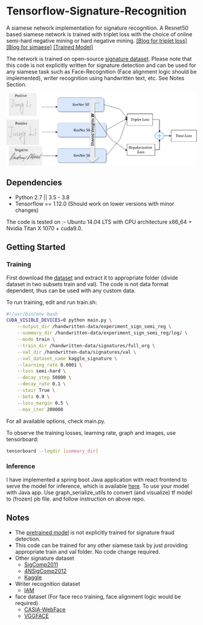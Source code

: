 # Tensorflow-Signature-Recognition
A siamese network implementation for signature recognition. A Resnet50 based 
siamese network is trained with triplet loss with the choice of online semi-hard negative
mining or hard negative mining. [[Blog for triplet loss]](https://github.com/omoindrot/tensorflow-triplet-loss) 
[[Blog for simaese]](https://towardsdatascience.com/siamese-network-triplet-loss-b4ca82c1aec8)
[[Trained Model]](https://drive.google.com/file/d/1MOReElVkaKo1zH_oMyTdxBGA5FimXgQq/view?usp=sharing)

The network is trained on open-source [signature dataset](https://cedar.buffalo.edu/NIJ/data/signatures.rar).
Please note that this code is not explicitly written for signature detection and can be used for any siamese task
such as Face-Recognition (Face alignment logic should be implemented), writer recognition using handwritten text, etc. See Notes Section.

<img src="./images/Siamese.png">

## Dependencies

- Python 2.7 || 3.5 - 3.8
- Tensorflow == 1.12.0 (Should work on lower versions with minor changes)

The code is tested on :- Ubuntu 14.04 LTS with CPU architecture x86_64 + Nvidia Titan X 1070 + cuda9.0.

## Getting Started

### Training

First download the [dataset](https://cedar.buffalo.edu/NIJ/data/signatures.rar) 
and extract it to appropriate folder (divide dataset in two subsets train and val). The code is not data format dependent, 
thus can be used with any custom data. 

To run training, edit and run train.sh:
```bash
#!/usr/bin/env bash
CUDA_VISIBLE_DEVICES=0 python main.py \
    --output_dir /handwritten-data/experiment_sign_semi_reg \
    --summary_dir /handwritten-data/experiment_sign_semi_reg/log/ \
    --mode train \
    --train_dir /handwritten-data/signatures/full_org \
    --val_dir /handwritten-data/signatures/val \
    --val_dataset_name kaggle_signature \
    --learning_rate 0.0001 \
    --loss semi-hard \
    --decay_step 50000 \
    --decay_rate 0.1 \
    --stair True \
    --beta 0.9 \
    --loss_margin 0.5 \
    --max_iter 200000
```

For all available options, check main.py.

To observe the training losses, learning rate, graph and images, use tensorboard:
```bash
tensorboard --logdir [summary_dir]
```


### Inference

I have implemented a spring boot Java application with react frontend to serve the model for inference, which is
available [here](https://github.com/rmalav15/siamese-tf-java). 
To use your model with Java app. Use graph_serialize_utils to convert (and visualize) tf model to (frozen) pb file.
and follow instruction on above repo.

## Notes

* The [pretrained model](https://drive.google.com/file/d/1MOReElVkaKo1zH_oMyTdxBGA5FimXgQq/view?usp=sharing) is not 
explicitly trained for signature fraud detection. 
* This code can be trained for any other siamese task by just providing appropriate train and val folder. 
No code change required.
* Other signature dataset
    * [SigComp2011](http://www.iapr-tc11.org/mediawiki/index.php/ICDAR_2011_Signature_Verification_Competition_(SigComp2011))
    * [4NSigComp2012](http://www.iapr-tc11.org/mediawiki/index.php/ICFHR_2012_Signature_Verification_Competition_(4NSigComp2012))
    * [Kaggle](https://www.kaggle.com/divyanshrai/handwritten-signatures)
* Writer recognition dataset
    * [IAM](http://www.fki.inf.unibe.ch/databases/iam-handwriting-database)
* face dataset (For face reco training, face alignment logic would be required)
    * [CASIA-WebFace](https://github.com/happynear/AMSoftmax/issues/18)
    * [VGGFACE](https://www.robots.ox.ac.uk/~vgg/data/vgg_face2/)
